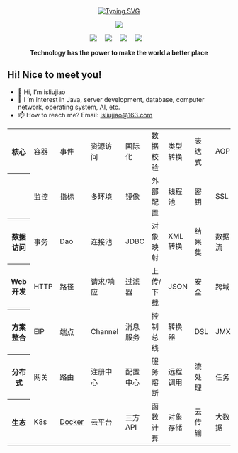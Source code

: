 <!DOCTYPE html>
<html lang="en">
<head>
    <meta charset="UTF-8">
    <meta name="viewport" content="width=device-width, initial-scale=1.0">
    <title>My Awesome GitHub Page</title>
</head>
<body>
<div align="center">
  
  <!-- dynamic typing effect 动态打字效果 -->
  <a href="https://git.io/typing-svg">
    <img src="https://readme-typing-svg.demolab.com?font=Fira+Code&pause=1000&random=false&width=435&lines=Hello~++Welcome+to+my+GitHhub" alt="Typing SVG" />
  </a>

  <!-- knock code pictures 敲代码的图片 -->
  <img src="https://cdn.jsdelivr.net/gh/sun0225SUN/sun0225SUN/assets/images/coding.gif" /><br>

  <!-- profile logo 个人资料徽标 -->
  <div align="center">
    <a href="https://www.yuque.com/isliujiao"><img src="https://img.shields.io/badge/Website-语雀-green" /></a>&emsp;
    <a href="https://space.bilibili.com/404564748"><img src="https://img.shields.io/badge/Bilibili-B站-ff69b4" /></a>&emsp;
    <a href="https://blog.csdn.net/jinjinbu"><img src="https://img.shields.io/badge/CSDN-论坛-c32136" /></a>&emsp;
    <a href="https://www.zhihu.com/people/123-52-71-9-23"><img src="https://img.shields.io/badge/Zhihu-知乎-blue" /></a>&emsp;
    <!-- visitor statistics logo 访问量统计徽标 -->
<!--     <img src="https://komarev.com/ghpvc/?username=isliujiao&label=Views&color=0e75b6&style=flat" alt="访问量统计" /> -->
  </div>
<p><b>Technology has the power to make the world a better place</b></p>
</div>

## Hi! Nice to meet you!

<!-- 个人简介 -->
- 👋 Hi, I’m isliujiao
- 👀 I ’m interest in Java, server development, database, computer network, operating system, AI, etc.
- 📫 How to reach me? Email: isliujiao@163.com
<!--
- 🌱 
- 💞️ 
-->

<table style="width:100%; border-collapse: collapse;">
  <tr>
    <th>核心</th>    <td>容器</td>
    <td>事件</td>    <td>资源访问</td>
    <td>国际化</td>    <td>数据校验</td>
    <td>类型转换</td>    <td>表达式</td>
    <td>AOP</td>    <td>AOT</td>
    <td>单元测试</td>    <td>HTTP客户端</td>
  </tr>
  <tr>
    <th></th>    <td>监控</td>
    <td>指标</td>    <td>多环境</td>
    <td>镜像</td>    <td>外部配置</td>
    <td>线程池</td>    <td>密钥</td>
    <td>SSL</td>    <td>定时</td>
    <td></td>    <td></td>
  </tr>
  <tr>
    <th>数据访问</th>
    <td>事务</td>
    <td>Dao</td>
    <td>连接池</td>
    <td>JDBC</td>
    <td>对象映射</td>
    <td>XML转换</td>
    <td>结果集</td>
    <td>数据流</td>
    <td>建模</td>
    <td>关联关系</td>
    <td>SQL/NoSQL</td>
  </tr>
  <tr>
    <th>Web开发</th>
    <td>HTTP</td>
    <td>路径</td>
    <td>请求/响应</td>
    <td>过滤器</td>
    <td>上传/下载</td>
    <td>JSON</td>
    <td>安全</td>
    <td>跨域</td>
    <td>缓存</td>
    <td>全局异常</td>
    <td>视图</td>
  </tr>
  <tr>
    <th>方案整合</th>
    <td>EIP</td>
    <td>端点</td>
    <td>Channel</td>
    <td>消息服务</td>
    <td>控制总线</td>
    <td>转换器</td>
    <td>DSL</td>
    <td>JMX</td>
    <td>Email</td>
    <td>FTP/SFTP</td>
    <td>MQTT</td>
  </tr>
  <tr>
    <th>分布式</th>
    <td>网关</td>
    <td>路由</td>
    <td>注册中心</td>
    <td>配置中心</td>
    <td>服务熔断</td>
    <td>远程调用</td>
    <td>流处理</td>
    <td>任务</td>
    <td>日志</td>
    <td>链路追踪</td>
    <td>分布式总线</td>
  </tr>
  <tr>
    <th>生态</th>
    <td>K8s</td>
    <td><a href="https://www.yuque.com/isliujiao/java/docker">Docker</a></td>
    <td>云平台</td>
    <td>三方API</td>
    <td>函数计算</td>
    <td>对象存储</td>
    <td>云传输</td>
    <td>大数据</td>
    <td>AI</td>
    <td>数据中心</td>
    <td>安全等保</td>
  </tr>
</table>
</body>
</html>
